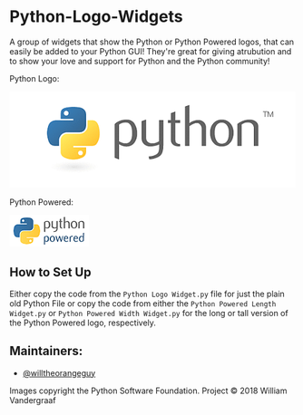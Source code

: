 # Python-Logo-Widgets
A group of widgets that show the Python or Python Powered logos, that can easily be added to your Python GUI! They're great for giving atrubution and to show your love and support for Python and the Python community!

Python Logo:

![Python Logo](https://raw.githubusercontent.com/willtheorangeguy/Python-Logo-Widgets/master/pythonlogogif.gif)

Python Powered:

![Python Powered Logo](https://raw.githubusercontent.com/willtheorangeguy/Python-Logo-Widgets/master/pythonpoweredlengthgif.gif)

## How to Set Up
Either copy the code from the `Python Logo Widget.py` file for just the plain old Python File or copy the code from either the `Python Powered Length Widget.py` or `Python Powered Width Widget.py` for the long or tall version of the Python Powered logo, respectively. 

## Maintainers:
- [@willtheorangeguy](https://github.com/willtheorangeguy)

Images copyright the Python Software Foundation.
Project © 2018 William Vandergraaf
